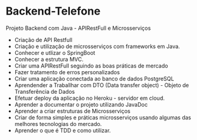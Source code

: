 # Backend-Telefone
Projeto Backend com Java - APIRestFull e Microsserviços
* Criação de API Restfull
* Criação e utilização de microsserviços com frameworks em Java.
* Conhecer e utlizar o SpringBoot
* Conhecer a estrutura MVC.
* Criar uma APIRestFull seguindo as boas práticas de mercado
* Fazer tratamento de erros personalizados
* Criar uma aplicação conectada ao banco de dados PostgreSQL
* Aprendender a Traballhar com DTO (Data transfer object) - Objeto de Transferência de Dados
* Efetuar deploy da aplicação no Heroku - servidor em cloud.
* Aprender a documentar o projeto utilizando JavaDoc
* Aprender a criar estruturas de Microsserviços
* Criar de forma simples e práticas microsserviços usando algumas das melhores tecnologias do mercado.
* Aprender o que é TDD e como utilizar.
